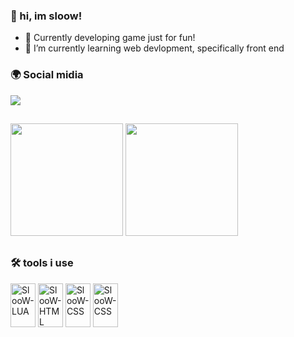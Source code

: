 ### 👋 hi, im sloow!

- 🔭 Currently developing game just for fun!
- 🌱 I’m currently learning web devlopment, specifically front end

### 🌍 Social midia
<div>
  <a href="https://twitter.com/SlooWdev001" target="_blank"><img src="https://img.shields.io/badge/Twitter-1DA1F2?style=for-the-badge&logo=twitter&logoColor=white" target="_blank"></a>
</div>

##

<div>
  <a href="https://github.com/sloow001"></a>
  <img  height="180em" src="https://github-readme-stats.vercel.app/api?username=sloow001&show_icons=true&theme=dracula&include_all=true&count_private=true"/>
  <img height="180em"
  src="https://github-readme-stats.vercel.app/api/top-langs/?username=sloow001&layout=compact&langs_count=168&theme=dracula"/>
</div>

##
### 🛠 tools i use
<div style="display: inline-block">
  <img align="center" alt="SlooW-LUA" height="70" width="40" src="https://cdn.jsdelivr.net/gh/devicons/devicon/icons/lua/lua-original-wordmark.svg" />
  <img align="center" alt="SlooW-HTML" height="70" width="40" src="https://cdn.jsdelivr.net/gh/devicons/devicon/icons/html5/html5-original.svg" />
  <img align="center" alt="SlooW-CSS" height="70" width="40" src="https://cdn.jsdelivr.net/gh/devicons/devicon/icons/css3/css3-original.svg" />
  <img align="center" alt="SlooW-CSS" height="70" width="40" src="https://cdn.jsdelivr.net/gh/devicons/devicon/icons/javascript/javascript-original.svg" />
</div>
